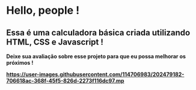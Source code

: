 <h1> Hello, people ! </h1>
<h2><strong>Essa é uma calculadora básica criada utilizando HTML, CSS e Javascript ! </h2></p>

<p><strong>Deixe sua avaliação sobre esse projeto para que eu possa melhorar os próximos ! </strong></p>


https://user-images.githubusercontent.com/114706983/202479182-706618ac-368f-45f5-826d-2273f116dc97.mp

